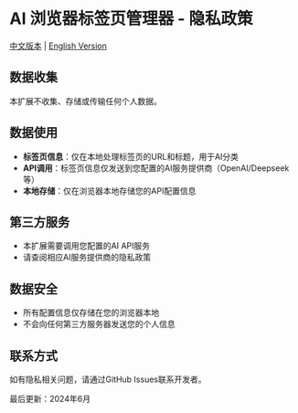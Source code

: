 # AI 浏览器标签页管理器 - 隐私政策

[中文版本](privacy-policy.zh-CN.md) | [English Version](privacy-policy.md)

## 数据收集
本扩展不收集、存储或传输任何个人数据。

## 数据使用
- **标签页信息**：仅在本地处理标签页的URL和标题，用于AI分类
- **API调用**：标签页信息仅发送到您配置的AI服务提供商（OpenAI/Deepseek等）
- **本地存储**：仅在浏览器本地存储您的API配置信息

## 第三方服务
- 本扩展需要调用您配置的AI API服务
- 请查阅相应AI服务提供商的隐私政策

## 数据安全
- 所有配置信息仅存储在您的浏览器本地
- 不会向任何第三方服务器发送您的个人信息

## 联系方式
如有隐私相关问题，请通过GitHub Issues联系开发者。

最后更新：2024年6月 
